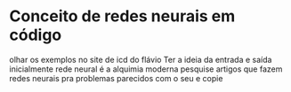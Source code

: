 # Conceito de redes neurais em código
olhar os exemplos no site  de icd do flávio
Ter a ideia da entrada e saída inicialmente
rede neural é a alquimia moderna
pesquise artigos que fazem redes neurais pra problemas parecidos com o seu e copie



